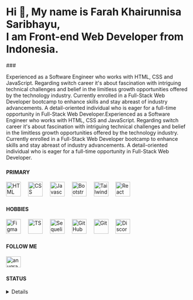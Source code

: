 <h1 align="left">Hi 👋, My name is Farah Khairunnisa Saribhayu, <br> I am Front-end Web Developer from Indonesia.</h1>
###

<p align="left">Experienced as a Software Engineer who works with HTML, CSS and JavaScript. Regarding switch career it's about fascination with intriguing technical challenges and belief in the limitless growth opportunities offered by the technology industry. Currently enrolled in a Full-Stack Web Developer bootcamp to enhance skills and stay abreast of industry advancements. A detail-oriented individual who is eager for a full-time opportunity in Full-Stack Web Developer.Experienced as a Software Engineer who works with HTML, CSS and JavaScript. Regarding switch career it's about fascination with intriguing technical challenges and belief in the limitless growth opportunities offered by the technology industry. Currently enrolled in a Full-Stack Web Developer bootcamp to enhance skills and stay abreast of industry advancements. A detail-oriented individual who is eager for a full-time opportunity in Full-Stack Web Developer.
</p>

###

<h4 align="left">PRIMARY</h4>
<div align="left">
    <img src="https://skillicons.dev/icons?i=html" alt="HTML" height="40"/>
    <img width="12">
    <img src="https://skillicons.dev/icons?i=css" alt="CSS" height="40"/> 
    <img width="12">
    <img src="https://skillicons.dev/icons?i=js" alt="Javascript" height="40"/> 
    <img width="12">
    <img src="https://skillicons.dev/icons?i=bootstrap" alt="Bootstrap" height="40"/> 
    <img width="12">
    <img src="https://skillicons.dev/icons?i=tailwind" alt="Tailwind" height="40"/> 
    <img width="12">
    <img src="https://skillicons.dev/icons?i=react" alt="React" height="40"/>
</div>

###

<h4 align="left">HOBBIES</h4>
<div align="left">
    <img src="https://skillicons.dev/icons?i=figma" alt="Figma" height="40"/>
    <img width="12">
    <img src="https://skillicons.dev/icons?i=ts" alt="TS" height="40"/> 
    <img width="12">
    <img src="https://skillicons.dev/icons?i=sequelize" alt="Sequelize" height="40"/> 
    <img width="12">
    <img src="https://skillicons.dev/icons?i=github" alt="GitHub" height="40"/> 
    <img width="12">
    <img src="https://skillicons.dev/icons?i=git" alt="Git" height="40"/>
    <img width="12">
    <img src="https://skillicons.dev/icons?i=discord" alt="Discord" height="40"/> 
</div>

###

<h4 align="left">FOLLOW ME</h4>
<div align="left">
    <a href="https://linkedin.com/in/farah-khairunnisa-saribhayu" target="blank"><img align="center" src="https://raw.githubusercontent.com/rahuldkjain/github-profile-readme-generator/master/src/images/icons/Social/linked-in-alt.svg" alt="anugrah-prastyo" height="30" width="40" /></a>
</div>

###

<h4 align="left">STATUS</h4>
<details>
  <div align="left">
  <img src="https://github-readme-stats.vercel.app/api/top-langs?username=Farahksyu&locale=en&hide_title=true&layout=compact&card_width=320&langs_count=5&theme=github_dark&hide_border=true&order=2" height="150" alt="languages graph"  />
  </div>
</details>
